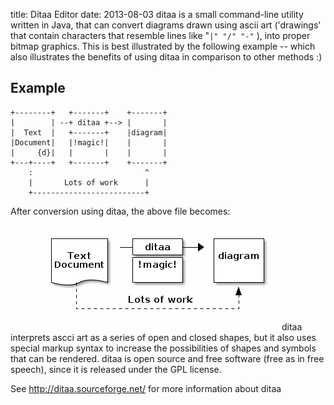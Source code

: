title: Ditaa Editor
date: 2013-08-03
ditaa is a small command-line utility written in Java, that can convert diagrams drawn using ascii art ('drawings' that contain characters that resemble lines like "``|" "/" "-"`` ), into proper bitmap graphics. This is best illustrated by the following example -- which also illustrates the benefits of using ditaa in comparison to other methods :)

Example
-------
	+--------+   +-------+    +-------+
	|        | --+ ditaa +--> |       |
	|  Text  |   +-------+    |diagram|
	|Document|   |!magic!|    |       |
	|     {d}|   |       |    |       |
	+---+----+   +-------+    +-------+
	    :                         ^
	    |       Lots of work      |
	    +-------------------------+


After conversion using ditaa, the above file becomes:
![](./Ditaa_Editor/ditaa.png)
ditaa interprets ascci art as a series of open and closed shapes, but it also uses special markup syntax to increase the possibilities of shapes and symbols that can be rendered.
ditaa is open source and free software (free as in free speech), since it is released under the GPL license.

See  <http://ditaa.sourceforge.net/> for more information about ditaa

